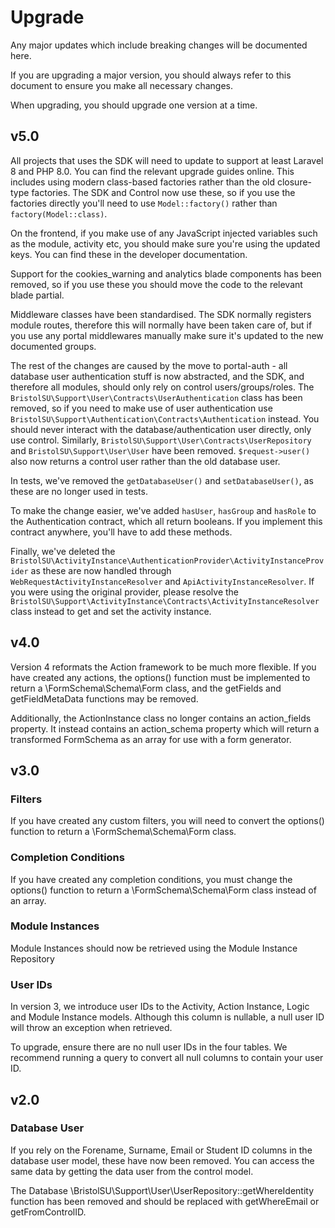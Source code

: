 
# Upgrade

Any major updates which include breaking changes will be documented here.

If you are upgrading a major version, you should always refer to this document to ensure you make all necessary changes.

When upgrading, you should upgrade one version at a time.

## v5.0

All projects that uses the SDK will need to update to support at least Laravel 8 and PHP 8.0. You can find the relevant upgrade guides online.
This includes using modern class-based factories rather than the old closure-type factories. The SDK and Control now use these, so if you use the
factories directly you'll need to use `Model::factory()` rather than `factory(Model::class)`.

On the frontend, if you make use of any JavaScript injected variables such as the module, activity etc, you should make sure 
you're using the updated keys. You can find these in the developer documentation.

Support for the cookies_warning and analytics blade components has been removed, so if you use these you should move the code to the 
relevant blade partial.

Middleware classes have been standardised. The SDK normally registers module routes, therefore this will normally have been taken care of, but
if you use any portal middlewares manually make sure it's updated to the new documented groups.

The rest of the changes are caused by the move to portal-auth - all database user authentication stuff is now abstracted, and the SDK,
and therefore all modules, should only rely on control users/groups/roles. The `BristolSU\Support\User\Contracts\UserAuthentication` class has
been removed, so if you need to make use of user authentication use `BristolSU\Support\Authentication\Contracts\Authentication` instead. You
should never interact with the database/authentication user directly, only use control. Similarly, `BristolSU\Support\User\Contracts\UserRepository` and `BristolSU\Support\User\User`
have been removed. `$request->user()` also now returns a control user rather than the old database user.

In tests, we've removed the `getDatabaseUser()`  and `setDatabaseUser()`, as these are no longer used in tests.

To make the change easier, we've added  `hasUser`, `hasGroup` and `hasRole` to the Authentication contract, which all return booleans. If you implement
this contract anywhere, you'll have to add these methods.

Finally, we've deleted the `BristolSU\ActivityInstance\AuthenticationProvider\ActivityInstanceProvider` as these are now handled through `WebRequestActivityInstanceResolver` and `ApiActivityInstanceResolver`.
If you were using the original provider, please resolve the `BristolSU\Support\ActivityInstance\Contracts\ActivityInstanceResolver` class instead to get and set the activity instance.

## v4.0

Version 4 reformats the Action framework to be much more flexible. If you have created any actions, the options() function
must be implemented to return a \FormSchema\Schema\Form class, and the getFields and getFieldMetaData functions may be removed.

Additionally, the ActionInstance class no longer contains an action_fields property. It instead contains an action_schema
property which will return a transformed FormSchema as an array for use with a form generator.

## v3.0

### Filters

If you have created any custom filters, you will need to convert the options() function to return a \FormSchema\Schema\Form class.

### Completion Conditions

If you have created any completion conditions, you must change the options() function to return a \FormSchema\Schema\Form class instead of an array.

### Module Instances
Module Instances should now be retrieved using the Module Instance Repository

### User IDs
In version 3, we introduce user IDs to the Activity, Action Instance, Logic and Module Instance models. Although this column is nullable, a null user ID will throw an exception when retrieved.

To upgrade, ensure there are no null user IDs in the four tables. We recommend running a query to convert all null columns to contain your user ID.

## v2.0

### Database User

If you rely on the Forename, Surname, Email or Student ID columns in the database user model, these have now been removed. You can access the same data
by getting the data user from the control model.

The Database \BristolSU\Support\User\UserRepository::getWhereIdentity function has been removed and should be replaced with getWhereEmail or getFromControlID.
